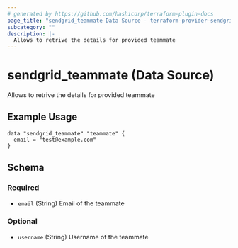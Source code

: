 ```yaml
---
# generated by https://github.com/hashicorp/terraform-plugin-docs
page_title: "sendgrid_teammate Data Source - terraform-provider-sendgrid"
subcategory: ""
description: |-
  Allows to retrive the details for provided teammate
---
```


# sendgrid_teammate (Data Source)

Allows to retrive the details for provided teammate

## Example Usage

```hcl
data "sendgrid_teammate" "teammate" {
  email = "test@example.com"
}
```

<!-- schema generated by tfplugindocs -->
## Schema

### Required

- `email` (String) Email of the teammate

### Optional

- `username` (String) Username of the teammate
